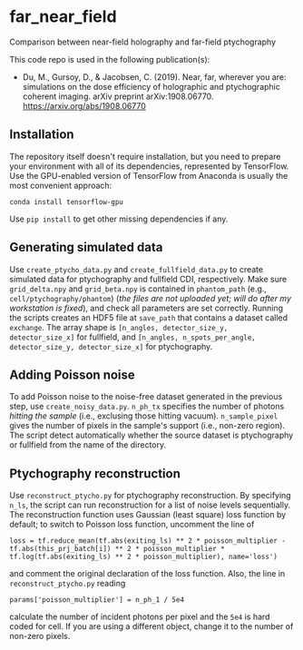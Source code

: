# far_near_field
Comparison between near-field holography and far-field ptychography

This code repo is used in the following publication(s):

- Du, M., Gursoy, D., & Jacobsen, C. (2019). Near, far, wherever you are: simulations on the dose efficiency of holographic and ptychographic coherent imaging. arXiv preprint arXiv:1908.06770. <url>https://arxiv.org/abs/1908.06770</url>

## Installation
The repository itself doesn't require installation, but you need to prepare your environment with all of its dependencies, represented by TensorFlow. Use the GPU-enabled version of TensorFlow from Anaconda is usually the most convenient approach:
```
conda install tensorflow-gpu
```
Use `pip install` to get other missing dependencies if any.

## Generating simulated data
Use `create_ptycho_data.py` and `create_fullfield_data.py` to create simulated data for ptychography and fullfield CDI, respectively. Make sure `grid_delta.npy` and `grid_beta.npy` is contained in `phantom_path` (e.g., `cell/ptychography/phantom`) (*the files are not uploaded yet; will do after my workstation is fixed*), and check all parameters are set correctly. Running the scripts creates an HDF5 file at `save_path` that contains a dataset called `exchange`. The array shape is `[n_angles, detector_size_y, detector_size_x]` for fullfield, and `[n_angles, n_spots_per_angle, detector_size_y, detector_size_x]` for ptychography.

## Adding Poisson noise
To add Poisson noise to the noise-free dataset generated in the previous step, use `create_noisy_data.py`. `n_ph_tx` specifies the number of photons *hitting the sample* (i.e., exclusing those hitting vacuum). `n_sample_pixel` gives the number of pixels in the sample's support (i.e., non-zero region). The script detect automatically whether the source dataset is ptychography or fullfield from the name of the directory.

## Ptychography reconstruction
Use `reconstruct_ptycho.py` for ptychography reconstruction. By specifying `n_ls`, the script can run reconstruction for a list of noise levels sequentially. The reconstruction function uses Gaussian (least square) loss function by default; to switch to Poisson loss function, uncomment the line of
```
loss = tf.reduce_mean(tf.abs(exiting_ls) ** 2 * poisson_multiplier - tf.abs(this_prj_batch[i]) ** 2 * poisson_multiplier * tf.log(tf.abs(exiting_ls) ** 2 * poisson_multiplier), name='loss')
```
and comment the original declaration of the loss function. Also, the line in `reconstruct_ptycho.py` reading
```
params['poisson_multiplier'] = n_ph_1 / 5e4
```
calculate the number of incident photons per pixel and the `5e4` is hard coded for cell. If you are using a different object, change it to the number of non-zero pixels.
